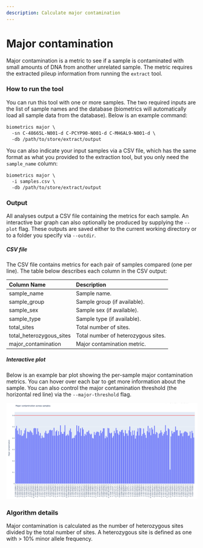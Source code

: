 ```yaml
---
description: Calculate major contamination
---
```


# Major contamination
Major contamination is a metric to see if a sample is contaminated with small amounts of DNA from another unrelated sample. The metric requires the extracted pileup information from running the `extract` tool.

### How to run the tool
You can run this tool with one or more samples. The two required inputs are the list of sample names and the database (biometrics will automatically load all sample data from the database). Below is an example command:

```shell
biometrics major \
  -sn C-48665L-N001-d C-PCYP90-N001-d C-MH6AL9-N001-d \
  -db /path/to/store/extract/output
```

You can also indicate your input samples via a CSV file, which has the same format as what you provided to the extraction tool, but you only need the `sample_name` column:

```shell
biometrics major \
  -i samples.csv \
  -db /path/to/store/extract/output
```

### Output

All analyses output a CSV file containing the metrics for each sample. An interactive bar graph can also optionally be produced by supplying the `--plot` flag. These outputs are saved either to the current working directory or to a folder you specify via `--outdir`.

##### CSV file
The CSV file contains metrics for each pair of samples compared (one per line). The table below describes each column in the CSV output:

| Column Name | Description |
| :--- | :--- |
| sample_name | Sample name. |
| sample_group | Sample group (if available). |
| sample_sex | Sample sex (if available). |
| sample_type | Sample type (if available). |
| total_sites | Total number of sites. |
| total_heterozygous_sites | Total number of heterozygous sites. |
| major_contamination | Major contamination metric. |


##### Interactive plot
Below is an example bar plot showing the per-sample major contamination metrics. You can hover over each bar to get more information about the sample. You can also control the major contamination threshold (the horizontal red line) via the `--major-threshold` flag.

![](.gitbook/assets/major_contamination.png)

### Algorithm details

Major contamination is calculated as the number of heterozygous sites divided by the total number of sites. A heterozygous site is defined as one with > 10% minor allele frequency.
